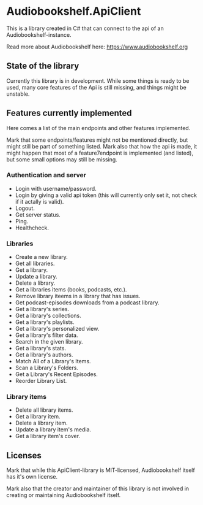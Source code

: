 # Audiobookshelf.ApiClient

This is a library created in C# that can connect to the api of an Audiobookshelf-instance.

Read more about Audiobookshelf here: https://www.audiobookshelf.org

## State of the library

Currently this library is in development. While some things is ready to be used, many core features of the Api is still missing, and things might be unstable.

## Features currently implemented

Here comes a list of the main endpoints and other features implemented.

Mark that some endpoints/features might not be mentioned directly, but might still be part of something listed. Mark also that how the api is made, it might happen that most of a feature7endpoint is implemented (and listed), but some small options may still be missing.

### Authentication and server

- Login with username/password.
- Login by giving a valid api token (this will currently only set it, not check if it actally is valid).
- Logout.
- Get server status.
- Ping.
- Healthcheck.

### Libraries

- Create a new library.
- Get all libraries.
- Get a library.
- Update a library.
- Delete a library.
- Get a libraries items (books, podcasts, etc.).
- Remove library iteems in a library that has issues.
- Get podcast-episodes downloads from a podcast library.
- Get a library's series.
- Get a library's collections.
- Get a library's playlists.
- Get a library's personalized view.
- Get a library's filter data.
- Search in the given library.
- Get a library's stats.
- Get a library's authors.
- Match All of a Library's Items.
- Scan a Library's Folders.
- Get a Library's Recent Episodes.
- Reorder Library List.

### Library items

- Delete all library items.
- Get a library item.
- Delete a library item.
- Update a library item's media.
- Get a library item's cover.

## Licenses

Mark that while this ApiClient-library is MIT-licensed, Audiobookshelf itself has it's own license.

Mark also that the creator and maintainer of this library is not involved in creating or maintaining Audiobookshelf itself.
